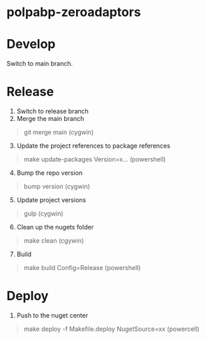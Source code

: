 # polpabp-zeroadaptors

# Develop

Switch to main branch.

# Release

1. Switch to release branch
2. Merge the main branch
> git merge main (cygwin)
3. Update the project references to package references 
> make update-packages Version=x... (powershell)
4. Bump the repo version
> bump version (cygwin)
5. Update project versions
> gulp (cygwin)
6. Clean up the nugets folder
> make clean (cgywin)
7. Build
> make build Config=Release (powershell)

# Deploy
1. Push to the nuget center
> make deploy -f Makefile.deploy NugetSource=xx (powercell)
